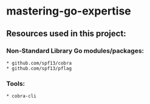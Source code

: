 # mastering-go-expertise

## Resources used in this project:
### Non-Standard Library Go modules/packages:
    * github.com/spf13/cobra
    * github.com/spf13/pflag
### Tools:
    * cobra-cli